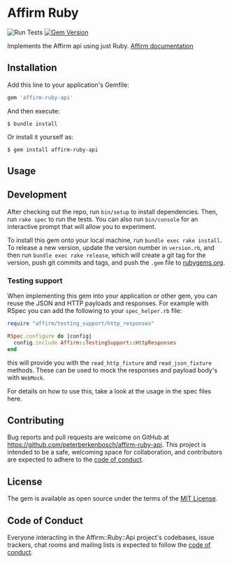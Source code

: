 # Affirm Ruby

![Run Tests](https://github.com/peterberkenbosch/affirm-ruby-api/workflows/Run%20Tests/badge.svg)
[![Gem Version](https://badge.fury.io/rb/affirm-ruby-api.svg)](https://badge.fury.io/rb/affirm-ruby-api)

Implements the Affirm api using just Ruby. [Affirm documentation](https://docs.affirm.com/affirm-developers/reference)


## Installation

Add this line to your application's Gemfile:

```ruby
gem 'affirm-ruby-api'
```

And then execute:

    $ bundle install

Or install it yourself as:

    $ gem install affirm-ruby-api

## Usage



## Development

After checking out the repo, run `bin/setup` to install dependencies. Then, run `rake spec` to run the tests. You can also run `bin/console` for an interactive prompt that will allow you to experiment.

To install this gem onto your local machine, run `bundle exec rake install`. To release a new version, update the version number in `version.rb`, and then run `bundle exec rake release`, which will create a git tag for the version, push git commits and tags, and push the `.gem` file to [rubygems.org](https://rubygems.org).

### Testing support

When implementing this gem into your application or other gem, you can reuse the JSON and HTTP payloads and responses. For example with RSpec you can add the following to your `spec_helper.rb` file:

```ruby
require "affirm/testing_support/http_responses"

RSpec.configure do |config|
  config.include Affirm::TestingSupport::HttpResponses
end
```

this will provide you with the `read_http_fixture` and `read_json_fixture` methods. These can be used to mock the responses and payload body's with `WebMock`.

For details on how to use this, take a look at the usage in the spec files here.

## Contributing

Bug reports and pull requests are welcome on GitHub at https://github.com/peterberkenbosch/affirm-ruby-api. This project is intended to be a safe, welcoming space for collaboration, and contributors are expected to adhere to the [code of conduct](https://github.com/peterberkenbosch/affirm-ruby-api/blob/master/CODE_OF_CONDUCT.md).


## License

The gem is available as open source under the terms of the [MIT License](https://opensource.org/licenses/MIT).

## Code of Conduct

Everyone interacting in the Affirm::Ruby::Api project's codebases, issue trackers, chat rooms and mailing lists is expected to follow the [code of conduct](https://github.com/peterberkenbosch/affirm-ruby-api/blob/master/CODE_OF_CONDUCT.md).
